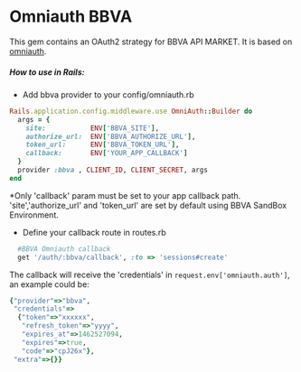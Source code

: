 
# Omniauth BBVA

This gem contains an OAuth2 strategy for BBVA API MARKET. It is based on [omniauth](https://github.com/intridea/omniauth).

##### How to use in Rails:
- Add bbva provider to your config/omniauth.rb

```ruby
Rails.application.config.middleware.use OmniAuth::Builder do
  args = {
    site:           ENV['BBVA_SITE'], 
    authorize_url:  ENV['BBVA_AUTHORIZE_URL'],
    token_url:      ENV['BBVA_TOKEN_URL'],
    callback:       ENV['YOUR_APP_CALLBACK']
  }
  provider :bbva , CLIENT_ID, CLIENT_SECRET, args
end
````
*Only 'callback' param must be set to your app callback path. 'site','authorize_url' and 'token_url' are set by default using BBVA SandBox Environment.


- Define your callback route in routes.rb

```ruby
  #BBVA Omniauth callback
  get '/auth/:bbva/callback', :to => 'sessions#create'
```

The callback will receive the 'credentials' in ```request.env['omniauth.auth']```, an example could be:

```ruby
{"provider"=>"bbva",
 "credentials"=>
  {"token"=>"xxxxxx",
   "refresh_token"=>"yyyy",
   "expires_at"=>1462527094,
   "expires"=>true,
   "code"=>"cpJ26x"},
 "extra"=>{}}
```





